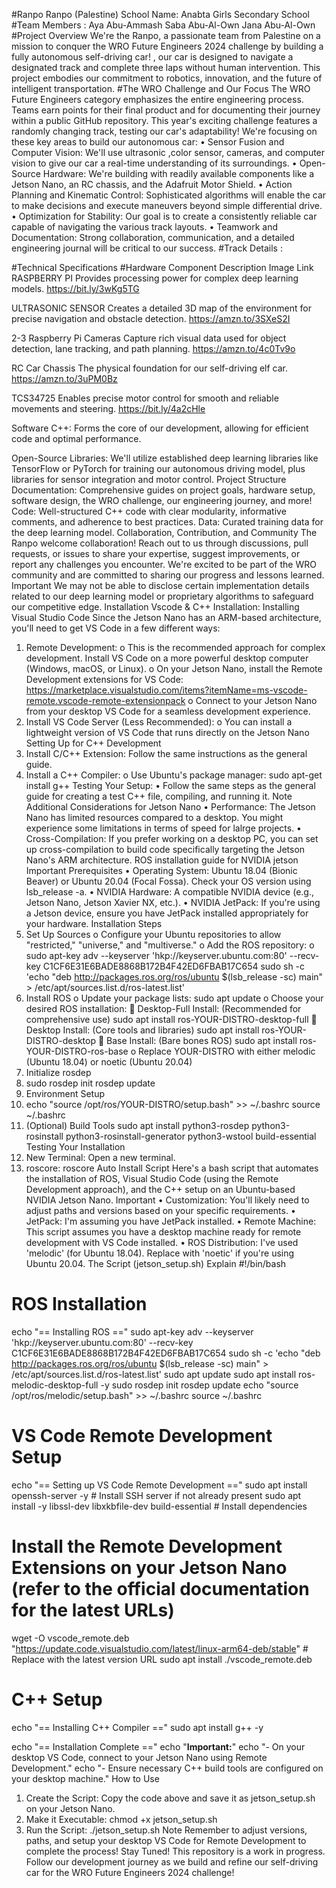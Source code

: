 #Ranpo
Ranpo (Palestine)
School Name: Anabta Girls Secondary School
#Team Members :
Aya Abu-Ammash 
Saba Abu-Al-Own 
Jana Abu-Al-Own 
#Project Overview
We're the Ranpo, a passionate team from Palestine on a mission to conquer the WRO Future Engineers 2024 challenge by building a fully autonomous self-driving car! , our car is designed to navigate a designated track and complete three laps without human intervention. This project embodies our commitment to robotics, innovation, and the future of intelligent transportation.
#The WRO Challenge and Our Focus
The WRO Future Engineers category emphasizes the entire engineering process. Teams earn points for their final product and for documenting their journey within a public GitHub repository. This year's exciting challenge features a randomly changing track, testing our car's adaptability!
We're focusing on these key areas to build our autonomous car:
•	Sensor Fusion and Computer Vision: We'll use ultrasonic ,color sensor, cameras, and computer vision to give our car a real-time understanding of its surroundings.
•	Open-Source Hardware: We're building with readily available components like a Jetson Nano, an RC chassis, and the Adafruit Motor Shield.
•	Action Planning and Kinematic Control: Sophisticated algorithms will enable the car to make decisions and execute maneuvers beyond simple differential drive.
•	Optimization for Stability: Our goal is to create a consistently reliable car capable of navigating the various track layouts.
•	Teamwork and Documentation: Strong collaboration, communication, and a detailed engineering journal will be critical to our success.
#Track Details :
 
#Technical Specifications
#Hardware
Component	Description	Image	Link
RASPBERRY PI	Provides processing power for complex deep learning models.	 	https://bit.ly/3wKg5TG

ULTRASONIC SENSOR	Creates a detailed 3D map of the environment for precise navigation and obstacle detection.	 	https://amzn.to/3SXeS2I

2-3 Raspberry Pi Cameras	Capture rich visual data used for object detection, lane tracking, and path planning.	 	https://amzn.to/4c0Tv9o

RC Car Chassis	The physical foundation for our self-driving elf car.	 	https://amzn.to/3uPM0Bz

TCS34725	Enables precise motor control for smooth and reliable movements and steering.	 	https://bit.ly/4a2cHle

Software
C++: Forms the core of our development, allowing for efficient code and optimal performance.

Open-Source Libraries: We'll utilize established deep learning libraries like TensorFlow or PyTorch for training our autonomous driving model, plus libraries for sensor integration and motor control.
Project Structure
Documentation: Comprehensive guides on project goals, hardware setup, software design, the WRO challenge, our engineering journey, and more!
Code: Well-structured C++ code with clear modularity, informative comments, and adherence to best practices.
Data: Curated training data for the deep learning model.
Collaboration, Contribution, and Community
The Ranpo welcome collaboration! Reach out to us through discussions, pull requests, or issues to share your expertise, suggest improvements, or report any challenges you encounter. We're excited to be part of the WRO community and are committed to sharing our progress and lessons learned.
Important
We may not be able to disclose certain implementation details related to our deep learning model or proprietary algorithms to safeguard our competitive edge.
Installation
Vscode & C++ Installation:
Installing Visual Studio Code
Since the Jetson Nano has an ARM-based architecture, you'll need to get VS Code in a few different ways:
1.	Remote Development:
o	This is the recommended approach for complex development. Install VS Code on a more powerful desktop computer (Windows, macOS, or Linux).
o	On your Jetson Nano, install the Remote Development extensions for VS Code: https://marketplace.visualstudio.com/items?itemName=ms-vscode-remote.vscode-remote-extensionpack
o	Connect to your Jetson Nano from your desktop VS Code for a seamless development experience.
2.	Install VS Code Server (Less Recommended):
o	You can install a lightweight version of VS Code that runs directly on the Jetson Nano
Setting Up for C++ Development
1.	Install C/C++ Extension: Follow the same instructions as the general guide.
2.	Install a C++ Compiler:
o	Use Ubuntu's package manager:
sudo apt-get install g++
Testing Your Setup:
•	Follow the same steps as the general guide for creating a test C++ file, compiling, and running it.
Note
Additional Considerations for Jetson Nano
•	Performance: The Jetson Nano has limited resources compared to a desktop. You might experience some limitations in terms of speed for lalrge projects.
•	Cross-Compilation: If you prefer working on a desktop PC, you can set up cross-compilation to build code specifically targeting the Jetson Nano's ARM architecture.
ROS installation guide for NVIDIA jetson
Important
Prerequisites
•	Operating System: Ubuntu 18.04 (Bionic Beaver) or Ubuntu 20.04 (Focal Fossa). Check your OS version using lsb_release -a.
•	NVIDIA Hardware: A compatible NVIDIA device (e.g., Jetson Nano, Jetson Xavier NX, etc.).
•	NVIDIA JetPack: If you're using a Jetson device, ensure you have JetPack installed appropriately for your hardware.
Installation Steps
1.	Set Up Sources
o	Configure your Ubuntu repositories to allow "restricted," "universe," and "multiverse."
o	Add the ROS repository:
o	sudo apt-key adv --keyserver 'hkp://keyserver.ubuntu.com:80' --recv-key C1CF6E31E6BADE8868B172B4F42ED6FBAB17C654
sudo sh -c 'echo "deb http://packages.ros.org/ros/ubuntu $(lsb_release -sc) main" > /etc/apt/sources.list.d/ros-latest.list'
2.	Install ROS
o	Update your package lists:
sudo apt update
o	Choose your desired ROS installation:
	Desktop-Full Install: (Recommended for comprehensive use)
sudo apt install ros-YOUR-DISTRO-desktop-full
	Desktop Install: (Core tools and libraries)
sudo apt install ros-YOUR-DISTRO-desktop 
	Base Install: (Bare bones ROS)
sudo apt install ros-YOUR-DISTRO-ros-base 
o	Replace YOUR-DISTRO with either melodic (Ubuntu 18.04) or noetic (Ubuntu 20.04)
3.	Initialize rosdep
4.	sudo rosdep init
rosdep update
5.	Environment Setup
6.	echo "source /opt/ros/YOUR-DISTRO/setup.bash" >> ~/.bashrc
source ~/.bashrc
7.	(Optional) Build Tools
sudo apt install python3-rosdep python3-rosinstall python3-rosinstall-generator python3-wstool build-essential
Testing Your Installation
1.	New Terminal: Open a new terminal.
2.	roscore:
roscore
Auto Install Script
Here's a bash script that automates the installation of ROS, Visual Studio Code (using the Remote Development approach), and the C++ setup on an Ubuntu-based NVIDIA Jetson Nano.
Important
•	Customization: You'll likely need to adjust paths and versions based on your specific requirements.
•	JetPack: I'm assuming you have JetPack installed.
•	Remote Machine: This script assumes you have a desktop machine ready for remote development with VS Code installed.
•	ROS Distribution: I've used 'melodic' (for Ubuntu 18.04). Replace with 'noetic' if you're using Ubuntu 20.04.
The Script (jetson_setup.sh)
Explain
#!/bin/bash

# ROS Installation
echo "== Installing ROS =="
sudo apt-key adv --keyserver 'hkp://keyserver.ubuntu.com:80' --recv-key C1CF6E31E6BADE8868B172B4F42ED6FBAB17C654
sudo sh -c 'echo "deb http://packages.ros.org/ros/ubuntu $(lsb_release -sc) main" > /etc/apt/sources.list.d/ros-latest.list'
sudo apt update
sudo apt install ros-melodic-desktop-full -y
sudo rosdep init
rosdep update
echo "source /opt/ros/melodic/setup.bash" >> ~/.bashrc
source ~/.bashrc

# VS Code Remote Development Setup
echo "== Setting up VS Code Remote Development =="
sudo apt install openssh-server -y  # Install SSH server if not already present 
sudo apt install -y libssl-dev libxkbfile-dev build-essential # Install dependencies

# Install the Remote Development Extensions on your Jetson Nano (refer to the official documentation for the latest URLs)
wget -O vscode_remote.deb "https://update.code.visualstudio.com/latest/linux-arm64-deb/stable" # Replace with the latest version URL
sudo apt install ./vscode_remote.deb

# C++ Setup
echo "== Installing C++ Compiler =="
sudo apt install g++ -y

echo "== Installation Complete =="
echo "**Important:**"
echo "- On your desktop VS Code, connect to your Jetson Nano using Remote Development."
echo "- Ensure necessary C++ build tools are configured on your desktop machine."
How to Use
1.	Create the Script: Copy the code above and save it as jetson_setup.sh on your Jetson Nano.
2.	Make it Executable:
chmod +x jetson_setup.sh
3.	Run the Script:
./jetson_setup.sh
Note
Remember to adjust versions, paths, and setup your desktop VS Code for Remote Development to complete the process!
Stay Tuned!
This repository is a work in progress. Follow our development journey as we build and refine our self-driving car for the WRO Future Engineers 2024 challenge!

